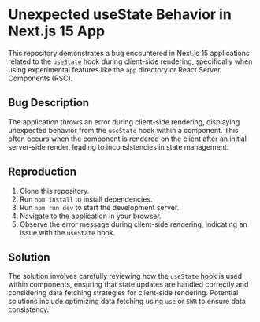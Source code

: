 # Unexpected useState Behavior in Next.js 15 App

This repository demonstrates a bug encountered in Next.js 15 applications related to the `useState` hook during client-side rendering, specifically when using experimental features like the `app` directory or React Server Components (RSC).

## Bug Description

The application throws an error during client-side rendering, displaying unexpected behavior from the `useState` hook within a component. This often occurs when the component is rendered on the client after an initial server-side render, leading to inconsistencies in state management.

## Reproduction

1. Clone this repository.
2. Run `npm install` to install dependencies.
3. Run `npm run dev` to start the development server.
4. Navigate to the application in your browser.
5. Observe the error message during client-side rendering, indicating an issue with the `useState` hook.

## Solution

The solution involves carefully reviewing how the `useState` hook is used within components, ensuring that state updates are handled correctly and considering data fetching strategies for client-side rendering.  Potential solutions include optimizing data fetching using `use` or `SWR` to ensure data consistency.